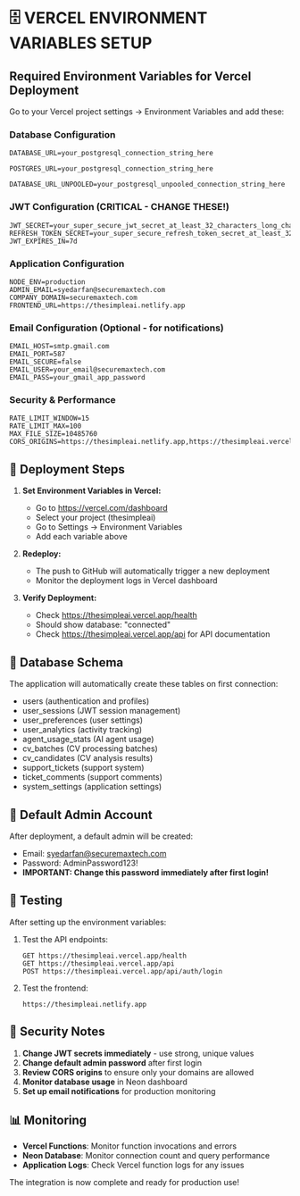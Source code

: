 # 🗄️ VERCEL ENVIRONMENT VARIABLES SETUP

## Required Environment Variables for Vercel Deployment

Go to your Vercel project settings → Environment Variables and add these:

### Database Configuration
```
DATABASE_URL=your_postgresql_connection_string_here

POSTGRES_URL=your_postgresql_connection_string_here

DATABASE_URL_UNPOOLED=your_postgresql_unpooled_connection_string_here
```

### JWT Configuration (CRITICAL - CHANGE THESE!)
```
JWT_SECRET=your_super_secure_jwt_secret_at_least_32_characters_long_change_now_prod_2024
REFRESH_TOKEN_SECRET=your_super_secure_refresh_token_secret_at_least_32_characters_long_change_now_prod_2024
JWT_EXPIRES_IN=7d
```

### Application Configuration
```
NODE_ENV=production
ADMIN_EMAIL=syedarfan@securemaxtech.com
COMPANY_DOMAIN=securemaxtech.com
FRONTEND_URL=https://thesimpleai.netlify.app
```

### Email Configuration (Optional - for notifications)
```
EMAIL_HOST=smtp.gmail.com
EMAIL_PORT=587
EMAIL_SECURE=false
EMAIL_USER=your_email@securemaxtech.com
EMAIL_PASS=your_gmail_app_password
```

### Security & Performance
```
RATE_LIMIT_WINDOW=15
RATE_LIMIT_MAX=100
MAX_FILE_SIZE=10485760
CORS_ORIGINS=https://thesimpleai.netlify.app,https://thesimpleai.vercel.app
```

## 🚀 Deployment Steps

1. **Set Environment Variables in Vercel:**
   - Go to https://vercel.com/dashboard
   - Select your project (thesimpleai)
   - Go to Settings → Environment Variables
   - Add each variable above

2. **Redeploy:**
   - The push to GitHub will automatically trigger a new deployment
   - Monitor the deployment logs in Vercel dashboard

3. **Verify Deployment:**
   - Check https://thesimpleai.vercel.app/health
   - Should show database: "connected"
   - Check https://thesimpleai.vercel.app/api for API documentation

## 🔧 Database Schema

The application will automatically create these tables on first connection:
- users (authentication and profiles)
- user_sessions (JWT session management)
- user_preferences (user settings)
- user_analytics (activity tracking)
- agent_usage_stats (AI agent usage)
- cv_batches (CV processing batches)
- cv_candidates (CV analysis results)
- support_tickets (support system)
- ticket_comments (support comments)
- system_settings (application settings)

## 🔐 Default Admin Account

After deployment, a default admin will be created:
- Email: syedarfan@securemaxtech.com
- Password: AdminPassword123!
- **IMPORTANT: Change this password immediately after first login!**

## 🧪 Testing

After setting up the environment variables:

1. Test the API endpoints:
   ```
   GET https://thesimpleai.vercel.app/health
   GET https://thesimpleai.vercel.app/api
   POST https://thesimpleai.vercel.app/api/auth/login
   ```

2. Test the frontend:
   ```
   https://thesimpleai.netlify.app
   ```

## 🚨 Security Notes

1. **Change JWT secrets immediately** - use strong, unique values
2. **Change default admin password** after first login
3. **Review CORS origins** to ensure only your domains are allowed
4. **Monitor database usage** in Neon dashboard
5. **Set up email notifications** for production monitoring

## 📊 Monitoring

- **Vercel Functions**: Monitor function invocations and errors
- **Neon Database**: Monitor connection count and query performance
- **Application Logs**: Check Vercel function logs for any issues

The integration is now complete and ready for production use!
